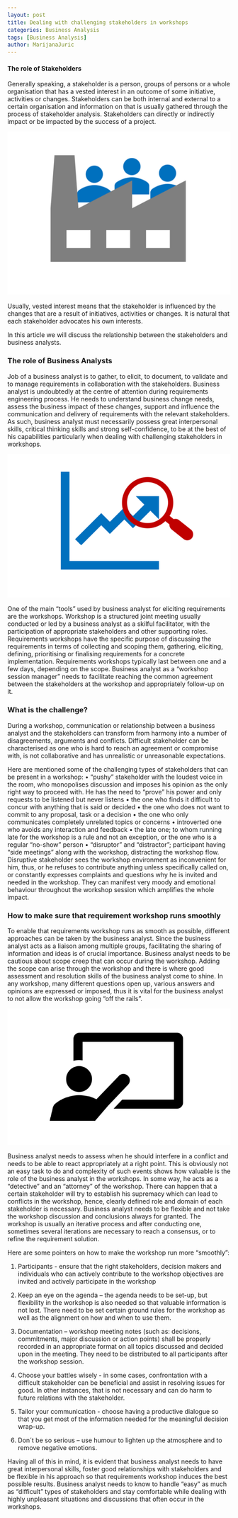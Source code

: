 ```yaml
---
layout: post
title: Dealing with challenging stakeholders in workshops
categories: Business Analysis
tags: [Business Analysis]
author: MarijanaJuric
---
```




#### The role of Stakeholders ####

Generally speaking, a stakeholder is a person, groups of persons or a whole organisation that has a vested interest in an outcome of some initiative, activities or changes. Stakeholders can be both internal and external to a certain organisation and information on that is usually gathered through the process of stakeholder analysis. Stakeholders can directly or indirectly impact or be impacted by the success of a project.

![Stakeholders](/images/2019-03-03-Dealing-with-challenging-stakeholders-in-workshops/Picture1.png)

Usually, vested interest means that the stakeholder is influenced by the changes that are a result of initiatives, activities or changes. It is natural that each stakeholder advocates his own interests.

In this article we will discuss the relationship between the stakeholders and business analysts.


### The role of Business Analysts ###

Job of a business analyst is to gather, to elicit, to document, to validate and to manage requirements in collaboration with the stakeholders. Business analyst is undoubtedly at the centre of attention during requirements engineering process. He needs to understand business change needs, assess the business impact of these changes, support and influence the communication and delivery of requirements with the relevant stakeholders. As such, business analyst must necessarily possess great interpersonal skills, critical thinking skills and strong self-confidence, to be at the best of his capabilities particularly when dealing with challenging stakeholders in workshops.

![Analysis](/images/2019-03-03-Dealing-with-challenging-stakeholders-in-workshops/Picture2.png)

One of the main “tools” used by business analyst for eliciting requirements are the workshops. Workshop is a structured joint meeting usually conducted or led by a business analyst as a skilful facilitator, with the participation of appropriate stakeholders and other supporting roles. Requirements workshops have the specific purpose of discussing the requirements in terms of collecting and scoping them, gathering, eliciting, defining, prioritising or finalising requirements for a concrete implementation.
Requirements workshops typically last between one and a few days, depending on the scope.  Business analyst as a “workshop session manager” needs to facilitate reaching the common agreement between the stakeholders at the workshop and appropriately follow-up on it.

### What is the challenge? ###

During a workshop, communication or relationship between a business analyst and the stakeholders can transform from harmony into a number of disagreements, arguments and conflicts. Difficult stakeholder can be characterised as one who is hard to reach an agreement or compromise with, is not collaborative and has unrealistic or unreasonable expectations.

Here are mentioned some of the challenging types of stakeholders that can be present in a workshop:
•	“pushy” stakeholder with the loudest voice in the room, who monopolises discussion and imposes his opinion as the only right    way to proceed with. He has the need to “prove” his power and only requests to be listened but never listens
•	the one who finds it difficult to concur with anything that is said or decided
•	the one who does not want to commit to any proposal, task or a decision
•	the one who only communicates completely unrelated topics or concerns
•	introverted one who avoids any interaction and feedback
•	the late one; to whom running late for the workshop is a rule and not an exception, or the one who is a regular “no-show” person
•	“disruptor” and “distractor”; participant having “side meetings” along with the workshop, distracting the workshop flow. Disruptive stakeholder sees the workshop environment as inconvenient for him, thus, or he refuses to contribute anything unless specifically called on, or constantly expresses complaints and questions why he is invited and needed in the workshop. They can manifest very moody and emotional behaviour throughout the workshop session which amplifies the whole impact.

### How to make sure that requirement workshop runs smoothly ###

To enable that requirements workshop runs as smooth as possible, different approaches can be taken by the business analyst. Since the business analyst acts as a liaison among multiple groups, facilitating the sharing of information and ideas is of crucial importance.
Business analyst needs to be cautious about scope creep that can occur during the workshop. Adding the scope can arise through the workshop and there is where good assessment and resolution skills of the business analyst come to shine. In any workshop, many different questions open up, various answers and opinions are expressed or imposed, thus it is vital for the business analyst to not allow the workshop going “off the rails”.

![Workshop](/images/2019-03-03-Dealing-with-challenging-stakeholders-in-workshops/Picture3.png)

Business analyst needs to assess when he should interfere in a conflict and needs to be able to react appropriately at a right point. This is obviously not an easy task to do and complexity of such events shows how valuable is the role of the business analyst in the workshops. In some way, he acts as a “detective” and an “attorney” of the workshop.
There can happen that a certain stakeholder will try to establish his supremacy which can lead to conflicts in the workshop, hence, clearly defined role and domain of each stakeholder is necessary.
Business analyst needs to be flexible and not take the workshop discussion and conclusions always for granted. The workshop is usually an iterative process and after conducting one, sometimes several iterations are necessary to reach a consensus, or to refine the requirement solution.

Here are some pointers on how to make the workshop run more “smoothly”:

1.	Participants - ensure that the right stakeholders, decision makers and individuals who can actively contribute to the workshop objectives are invited and actively participate in the workshop

2.	Keep an eye on the agenda – the agenda needs to be set-up, but flexibility in the workshop is also needed so that valuable information is not lost. There need to be set certain ground rules for the workshop as well as the alignment on how and when to use them.

3.	Documentation – workshop meeting notes (such as: decisions, commitments, major discussion or action points) shall be properly recorded in an appropriate format on all topics discussed and decided upon in the meeting. They need to be distributed to all participants after the workshop session.

4.	Choose your battles wisely - in some cases, confrontation with a difficult stakeholder can be beneficial and assist in resolving issues for good. In other instances, that is not necessary and can do harm to future relations with the stakeholder.

5.	Tailor your communication - choose having a productive dialogue so that you get most of the information needed for the meaningful decision wrap-up.

6.	Don´t be so serious – use humour to lighten up the atmosphere and to remove negative emotions.

Having all of this in mind, it is evident that business analyst needs to have great interpersonal skills, foster good relationships with stakeholders and be flexible in his approach so that requirements workshop induces the best possible results. Business analyst needs to know to handle “easy” as much as “difficult” types of stakeholders and stay comfortable while dealing with highly unpleasant situations and discussions that often occur in the workshops.
